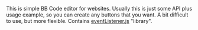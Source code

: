 This is simple BB Code editor for websites.
Usually this is just some API plus usage example, so you can create any buttons that you want. A bit difficult to use, but more flexible.
Contains <a href="/Infocatcher/WebScripts/blob/master/Lib/eventListener.js">eventListener.js</a> "library".